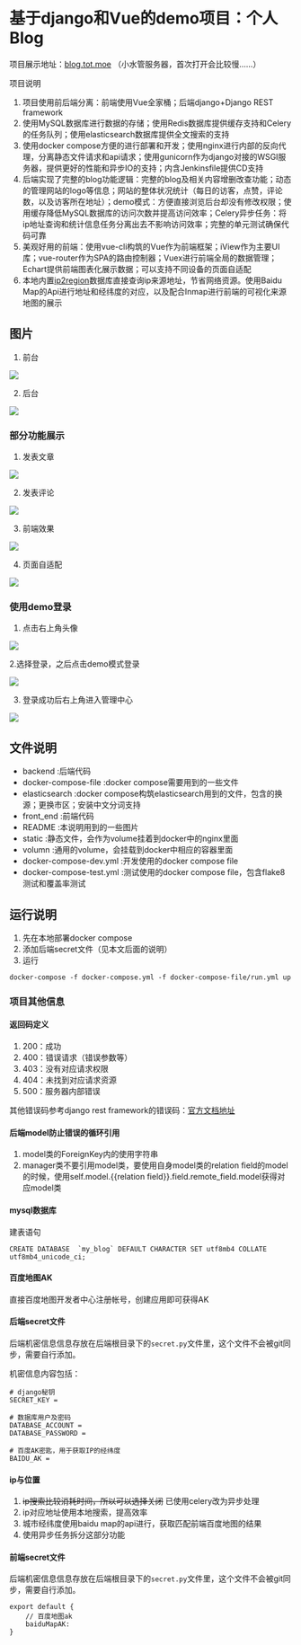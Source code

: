 # 基于django和Vue的demo项目：个人Blog

项目展示地址：[blog.tot.moe](http://blog.tot.moe) （小水管服务器，首次打开会比较慢......）

项目说明

1. 项目使用前后端分离：前端使用Vue全家桶；后端django+Django REST framework
2. 使用MySQL数据库进行数据的存储；使用Redis数据库提供缓存支持和Celery的任务队列；使用elasticsearch数据库提供全文搜索的支持
3. 使用docker compose方便的进行部署和开发；使用nginx进行内部的反向代理，分离静态文件请求和api请求；使用gunicorn作为django对接的WSGI服务器，提供更好的性能和异步IO的支持；内含Jenkinsfile提供CD支持
4. 后端实现了完整的blog功能逻辑：完整的blog及相关内容增删改查功能；动态的管理网站的logo等信息；网站的整体状况统计（每日的访客，点赞，评论数，以及访客所在地址）；demo模式：方便直接浏览后台却没有修改权限；使用缓存降低MySQL数据库的访问次数并提高访问效率；Celery异步任务：将ip地址查询和统计信息任务分离出去不影响访问效率；完整的单元测试确保代码可靠
5. 美观好用的前端：使用vue-cli构筑的Vue作为前端框架；iView作为主要UI库；vue-router作为SPA的路由控制器；Vuex进行前端全局的数据管理；Echart提供前端图表化展示数据；可以支持不同设备的页面自适配
6. 本地内置[ip2region](https://github.com/lionsoul2014/ip2region)数据库直接查询ip来源地址，节省网络资源。使用Baidu Map的Api进行地址和经纬度的对应，以及配合Inmap进行前端的可视化来源地图的展示

## 图片
1. 前台

![](README/png/前台.png)

2. 后台

![](README/png/后台.png)

### 部分功能展示
1. 发表文章

![](README/gif/发表文章.gif)

2. 发表评论

![](README/gif/发表评论.gif)

3. 前端效果

![](README/gif/适当的特效.gif)

4. 页面自适配

![](README/gif/页面自动适配.gif)

### 使用demo登录
1. 点击右上角头像

![](README/png/demo登录1.png)

2.选择登录，之后点击demo模式登录

![](README/png/demo登录2.png)

3. 登录成功后右上角进入管理中心

![](README/png/demo登录3.png)


## 文件说明
- backend :后端代码
- docker-compose-file :docker compose需要用到的一些文件
- elasticsearch :docker compose构筑elasticsearch用到的文件，包含的换源；更换市区；安装中文分词支持
- front_end :前端代码
- README :本说明用到的一些图片
- static :静态文件，会作为volume挂着到docker中的nginx里面
- volumn :通用的volume，会挂载到docker中相应的容器里面
- docker-compose-dev.yml :开发使用的docker compose file
- docker-compose-test.yml :测试使用的docker compose file，包含flake8测试和覆盖率测试

## 运行说明

1. 先在本地部署docker compose
3. 添加后端secret文件（见本文后面的说明）
2. 运行
```
docker-compose -f docker-compose.yml -f docker-compose-file/run.yml up
```


### 项目其他信息

#### 返回码定义

1. 200：成功
2. 400：错误请求（错误参数等）
3. 403：没有对应请求权限
4. 404：未找到对应请求资源
5. 500：服务器内部错误

其他错误码参考django rest framework的错误码：[官方文档地址](https://www.django-rest-framework.org/api-guide/status-codes/)

#### 后端model防止错误的循环引用

1. model类的ForeignKey内的使用字符串
2. manager类不要引用model类，要使用自身model类的relation field的model的时候，使用self.model.{{relation field}}.field.remote_field.model获得对应model类

#### mysql数据库

建表语句
```
CREATE DATABASE  `my_blog` DEFAULT CHARACTER SET utf8mb4 COLLATE utf8mb4_unicode_ci;
```

#### 百度地图AK
直接百度地图开发者中心注册帐号，创建应用即可获得AK

#### 后端secret文件
后端机密信息信息存放在后端根目录下的`secret.py`文件里，这个文件不会被git同步，需要自行添加。

机密信息内容包括：
```
# django秘钥
SECRET_KEY = 

# 数据库用户及密码
DATABASE_ACCOUNT = 
DATABASE_PASSWORD = 

# 百度AK密匙，用于获取IP的经纬度
BAIDU_AK = 
```

#### ip与位置
1. ~~ip搜索比较消耗时间，所以可以选择关闭~~ 已使用celery改为异步处理
2. ip对应地址使用本地搜索，提高效率
3. 城市经纬度使用baidu map的api进行，获取匹配前端百度地图的结果
4. 使用异步任务拆分这部分功能

#### 前端secret文件
后端机密信息信息存放在后端根目录下的`secret.py`文件里，这个文件不会被git同步，需要自行添加。

```
export default {
	// 百度地图ak
    baiduMapAK: 
}
```
